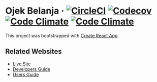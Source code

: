# Ojek Belanja &middot; [![CircleCI](https://img.shields.io/circleci/project/github/zainfathoni/ojekbelanja.svg)](https://circleci.com/gh/zainfathoni/ojekbelanja/) [![Codecov](https://img.shields.io/codecov/c/github/zainfathoni/ojekbelanja.svg)](https://codecov.io/gh/zainfathoni/ojekbelanja) [![Code Climate](https://img.shields.io/codeclimate/github/zainfathoni/ojekbelanja.svg)](https://codeclimate.com/github/zainfathoni/ojekbelanja) [![Code Climate](https://img.shields.io/codeclimate/issues/github/zainfathoni/ojekbelanja.svg)](https://codeclimate.com/github/zainfathoni/ojekbelanja)

This project was bootstrapped with [Create React App](https://github.com/facebookincubator/create-react-app).

## Related Websites
* [Live Site](https://ojekbelanja.id/)
* [Developers Guide](https://github.com/zainfathoni/ojekbelanja/wiki)
* [Users Guide](https://zainfathoni.github.io/ojekbelanja/)
